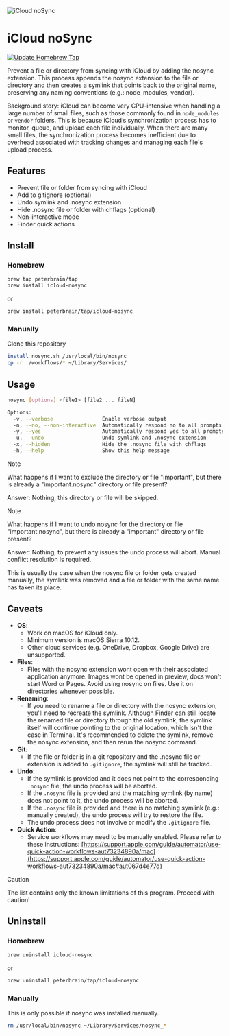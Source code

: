 ![iCloud noSync](https://repository-images.githubusercontent.com/843961044/fb0274fc-b4a1-489e-a0a8-b890de6b1cf0)

# iCloud noSync

[![Update Homebrew Tap](https://github.com/PeterBrain/icloud-nosync/actions/workflows/update-tap.yml/badge.svg)](https://github.com/PeterBrain/icloud-nosync/actions/workflows/update-tap.yml)

Prevent a file or directory from syncing with iCloud by adding the nosync extension. This process appends the nosync extension to the file or directory and then creates a symlink that points back to the original name, preserving any naming conventions (e.g.: node_modules, vendor).

Background story: iCloud can become very CPU-intensive when handling a large number of small files, such as those commonly found in `node_modules` or `vendor` folders. This is because iCloud’s synchronization process has to monitor, queue, and upload each file individually. When there are many small files, the synchronization process becomes inefficient due to overhead associated with tracking changes and managing each file's upload process.

## Features

* Prevent file or folder from syncing with iCloud
* Add to gitignore (optional)
* Undo symlink and .nosync extension
* Hide .nosync file or folder with chflags (optional)
* Non-interactive mode
* Finder quick actions

## Install

### Homebrew

```bash
brew tap peterbrain/tap
brew install icloud-nosync
```
or
```bash
brew install peterbrain/tap/icloud-nosync
```

### Manually

Clone this repository

```bash
install nosync.sh /usr/local/bin/nosync
cp -r ./workflows/* ~/Library/Services/
```

## Usage

```bash
nosync [options] <file1> [file2 ... fileN]

Options:
  -v, --verbose                Enable verbose output
  -n, --no, --non-interactive  Automatically respond no to all prompts
  -y, --yes                    Automatically respond yes to all prompts
  -u, --undo                   Undo symlink and .nosync extension
  -x, --hidden                 Hide the .nosync file with chflags
  -h, --help                   Show this help message
```

> [!NOTE]
> What happens if I want to exclude the directory or file "important", but there is already a "important.nosync" directory or file present?
>
> Answer: Nothing, this directory or file will be skipped.

> [!NOTE]
> What happens if I want to undo nosync for the directory or file "important.nosync", but there is already a "important" directory or file present?
>
> Answer: Nothing, to prevent any issues the undo process will abort. Manual conflict resolution is required.
>
> This is usually the case when the nosync file or folder gets created manually, the symlink was removed and a file or folder with the same name has taken its place.

## Caveats

* **OS**:
  * Work on macOS for iCloud only.
  * Minimum version is macOS Sierra 10.12.
  * Other cloud services (e.g. OneDrive, Dropbox, Google Drive) are unsupported.
* **Files**:
  * Files with the nosync extension wont open with their associated application anymore. Images wont be opened in preview, docs won't start Word or Pages. Avoid using nosync on files. Use it on directories whenever possible.
* **Renaming**:
  * If you need to rename a file or directory with the nosync extension, you'll need to recreate the symlink. Although Finder can still locate the renamed file or directory through the old symlink, the symlink itself will continue pointing to the original location, which isn't the case in Terminal. It's recommended to delete the symlink, remove the nosync extension, and then rerun the nosync command.
* **Git**:
  * If the file or folder is in a git repository and the .nosync file or extension is added to `.gitignore`, the symlink will still be tracked.
* **Undo**:
  * If the symlink is provided and it does not point to the corresponding `.nosync` file, the undo process will be aborted.
  * If the `.nosync` file is provided and the matching symlink (by name) does not point to it, the undo process will be aborted.
  * If the `.nosync` file is provided and there is no matching symlink (e.g.: manually created), the undo process will try to restore the file.
  * The undo process does not involve or modify the `.gitignore` file.
* **Quick Action**:
  * Service workflows may need to be manually enabled. Please refer to these instructions: [https://support.apple.com/guide/automator/use-quick-action-workflows-aut73234890a/mac](https://support.apple.com/guide/automator/use-quick-action-workflows-aut73234890a/mac#aut067d4e77d)

> [!CAUTION]
> The list contains only the known limitations of this program. Proceed with caution!

## Uninstall

### Homebrew

```bash
brew uninstall icloud-nosync
```
or
```bash
brew uninstall peterbrain/tap/icloud-nosync
```

### Manually

This is only possible if nosync was installed manually.
```bash
rm /usr/local/bin/nosync ~/Library/Services/nosync_*
```
